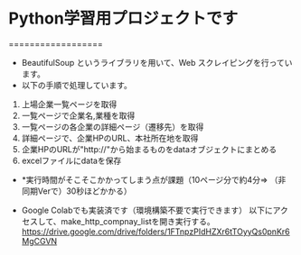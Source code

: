 # Python学習用プロジェクトです
==================

- BeautifulSoup というライブラリを用いて、Web スクレイピングを行っています。
- 以下の手順で処理しています。

1. 上場企業一覧ページを取得
2. 一覧ページで企業名,業種を取得
3. 一覧ページの各企業の詳細ページ（遷移先）を取得
4. 詳細ページで、企業HPのURL、本社所在地を取得
5. 企業HPのURLが"http://"から始まるものをdataオブジェクトにまとめる
6. excelファイルにdataを保存

- *実行時間がそこそこかかってしまう点が課題（10ページ分で約4分=> （非同期Verで）30秒ほどかかる）

- Google Colabでも実装済です（環境構築不要で実行できます） 以下にアクセスして、make_http_compnay_listを開き実行する。 https://drive.google.com/drive/folders/1FTnpzPIdHZXr6tTOyyQs0pnKr6MgCGVN
